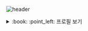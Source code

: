 ![header](https://capsule-render.vercel.app/api?type=waving&color=timeAuto&height=200&section=header&text=JeroCaller's%20Github&fontSize=70&animation=scaleIn&fontAlignY=40)

<details>
<summary>:book: :point_left: 프로필 보기</summary>
<div markdown="1">

### 지속적인 배움과 최적의 솔루션을 위한 깊은 고민으로 끊임없이 성장하는 개발자, JeroCaller입니다. 

#### 강점
- 코딩, 구현에만 치중하지 않고 독자, 사용자들도 쉽게 이해할 수 있는 문서 작성.   
  - 새로 배운 내용을 최대한 이해하기 쉽게 글로 정리하여 기술 블로그에 정리해 오고 있습니다. 
    - [JeroCaller's blog](https://jerocaller.github.io/)
  - 라이브러리 및 API의 편리한 사용을 위한 기술 문서 작성 경험이 있습니다. 
    - [Spoon Suits javadoc](https://github.com/JeroCaller/Spoon-Suits?tab=readme-ov-file#%EC%A0%95%EB%B3%B4---info)
    - [프로젝트에서 작성한 REST API 명세서](https://github.com/JeroCaller/forklog-backend/wiki/%EC%82%B0%EC%B6%9C%EB%AC%BC#api-%EC%A0%95%EC%9D%98%EC%84%9C)

- 꾸준한 학습과 기록, 그리고 실제 서비스라 생각하고 코드로 구현.
  - 학습한 내용을 실제 상황을 가정하여 코드로 구현하며 이를 기록해 나가고 있습니다. 
    - [공부 기록용 repo](#study-repo), 
    - [ex) 사용자 게시판 구현을 통한 JPA 개념 정리](https://jerocaller.github.io/spring/Spring-Data-Jpa/)

#### 앞으로 추구하는 방향성
- 새로운 기술, 지식 학습을 꾸준히 하여 문제해결 능력을 길러 질 좋은 서비스를 제공하는 개발자.
- 구현뿐만 아니라 코드의 가독성, 안정성, 성능 등 다방면을 고려하고 문제를 해결하는 개발자.

## Profile

<a href="https://jerocaller.github.io/">
  <img alt="JeroCaller's blog" src="https://img.shields.io/badge/JeroCaller's blog-181717?style=flat&logo=github&logoColor=white" />
</a>
<a href="mailto:j69m17@gmail.com">
  <img alt="gmail" src="https://img.shields.io/badge/j69m17@gmail.com-EA4335?style=flat&logo=gmail&logoColor=white" />
</a>

## Github stats

<table align="center">
  <tr>
    <td>
      <img alt="JeroCaller's GitHub stats" src="https://github-readme-stats.vercel.app/api?username=JeroCaller&count_private=true&show_icons=true&theme=tokyonight" />
    </td>
    <td>
      <img alt="GitHub Streak" src="https://streak-stats.demolab.com?user=JeroCaller&theme=dark&locale=ko" />
    </td>
  </tr>
  <tr>
    <td colspan="2">
      <img alt="JeroCaller's github activity graph" src="https://github-readme-activity-graph.vercel.app/graph?username=JeroCaller&theme=react" />
    </td>
  </tr>
</table>

## Skills

### BE

![Java](https://img.shields.io/badge/java-%23ED8B00.svg?style=for-the-badge&logo=openjdk&logoColor=white)
<img src="https://img.shields.io/badge/springboot-6DB33F?style=for-the-badge&logo=springboot&logoColor=white">
<img src="https://img.shields.io/badge/spring data jpa-6DB33F?style=for-the-badge&logoColor=white">
<img src="https://img.shields.io/badge/spring security-6DB33F?style=for-the-badge&logo=springsecurity&logoColor=white">
![JWT](https://img.shields.io/badge/JWT-black?style=for-the-badge&logo=JSON%20web%20tokens)
<img src="https://img.shields.io/badge/springboot test-6DB33F?style=for-the-badge&logoColor=white">
<img src="https://img.shields.io/badge/junit5-25A162?style=for-the-badge&logo=junit5&logoColor=white">
<img src="https://img.shields.io/badge/selenium-43B02A?style=for-the-badge&logo=selenium&logoColor=white">
<img src="https://img.shields.io/badge/spring cloud open feign-6DB33F?style=for-the-badge" />
<img src="https://img.shields.io/badge/spring oauth2 client-6DB33F?style=for-the-badge" />
<img src="https://img.shields.io/badge/gradle-02303A?style=for-the-badge&logo=gradle&logoColor=white">
<img src="https://img.shields.io/badge/swagger-85EA2D?style=for-the-badge&logo=swagger&logoColor=FAF9EE" />
<img src="https://img.shields.io/badge/quartz-%23ED8B00?style=for-the-badge&logoColor=white">

### FE

![]()
<img src="https://img.shields.io/badge/react-61DAFB?style=for-the-badge&logo=react&logoColor=white"/>
<img src="https://img.shields.io/badge/redux-764ABC?style=for-the-badge&logo=redux&logoColor=white"/>
<img src="https://img.shields.io/badge/html5-E34F26?style=for-the-badge&logo=html5&logoColor=white"/>
<img src="https://img.shields.io/badge/css3-663399?style=for-the-badge&logo=css&logoColor=white"/>
<img src="https://img.shields.io/badge/javascript-F7DF1E?style=for-the-badge&logo=javascript&logoColor=white" />

### DB

<img src="https://img.shields.io/badge/mariadb-003545?style=for-the-badge&logo=mariadb&logoColor=white"/>

### Git

![]()
<img src="https://img.shields.io/badge/git-F05032?style=for-the-badge&logo=git&logoColor=white"/>
<img src="https://img.shields.io/badge/github-181717?style=for-the-badge&logo=github&logoColor=white"/>
<img src="https://img.shields.io/badge/sourcetree-0052CC?style=for-the-badge&logo=sourcetree&logoColor=white"/>

### CI/CD & Automation

<img src="https://img.shields.io/badge/github actions-2088FF?style=for-the-badge&logo=githubactions&logoColor=white">

### Deployment

![]()
<img src="https://img.shields.io/badge/jitpack-000000?style=for-the-badge&logo=jitpack&logoColor=white">
<img src="https://img.shields.io/badge/github pages-222222?style=for-the-badge&logo=githubpages&logoColor=white">

### Project Management

![]()
<img src="https://img.shields.io/badge/project-%23121011?style=for-the-badge"><img src="https://img.shields.io/badge/github projects-181717?style=for-the-badge&logo=github&logoColor=white">
<img src="https://img.shields.io/badge/issue tracker-%23121011?style=for-the-badge"><img src="https://img.shields.io/badge/github issues-181717?style=for-the-badge&logo=github&logoColor=white">

### IDE

![Visual Studio Code](https://img.shields.io/badge/Visual%20Studio%20Code-0078d7.svg?style=for-the-badge&logo=visual-studio-code&logoColor=white)
<img src="https://img.shields.io/badge/intellij-000000?style=for-the-badge&logo=intellijidea">
<img src="https://img.shields.io/badge/eclipse ide-2C2255?style=for-the-badge&logo=eclipseide&logoColor=white" /> 

### etc.

![]()
<img src="https://img.shields.io/badge/Python-3776AB?style=for-the-badge&logo=python&logoColor=white">
<img src="https://img.shields.io/badge/gemini cli-8E75B2?style=for-the-badge&logo=googlegemini&logoColor=white" />
<img src="https://img.shields.io/badge/notion-000000?style=for-the-badge&logo=notion&logoColor=white" />
<img src="https://img.shields.io/badge/Slack-4A154B?style=for-the-badge&logo=slack&logoColor=white" />

## Projects

- 아이콘을 클릭하면 해당 repo로 이동합니다. 
- 각 프로젝트 repo 내 README.md에서 상세 설명을 보실 수 있습니다.

<table align="center">
  <tr>
    <td align="center" colspan="4">
      <a href="https://github.com/JeroCaller/Spoon-Suits">
        <img alt="Spoon-Suits" src="https://github.com/JeroCaller/Spoon-Suits/blob/main/docs-resources/spoon-suits-icon.png" width="45%" />
      </a>
    </td>
  </tr>
  <tr>
    <td align="center" colspan="2">설명</td>
    <td align="center">인원</td>
    <td align="center">역할 및 한 일</td>
  </tr>
  <tr>
    <td align="center" colspan="2">스프링부트에서 사용할 간단한 유틸 라이브러리</td>
    <td align="center">개인</td>
    <td align="center">BE, 배포, CI/CD</td>
  </tr>
  <tr><td colspan="4"><br/></td></tr>
  <tr>
    <td align="center" colspan="4">
      <a href="https://github.com/JeroCaller/forklog-backend">
        <div align="center">
          <img width="15%" alt="forklog-icon" src="https://github.com/JeroCaller/forklog-backend/blob/main/src/main/resources/static/logo02.png" />
          <img width="25%" alt="forklog-text-icon" src="https://github.com/JeroCaller/forklog-backend/blob/main/src/main/resources/static/textlogo.png" />
        </div>
      </a>
    </td>
  </tr>
  <tr>
    <td align="center" colspan="2">설명</td>
    <td align="center">인원</td>
    <td align="center">역할 및 한 일</td>
  </tr>
  <tr>
    <td align="center" colspan="2">웹 기반 음식점 리뷰 및 추천 사이트</td>
    <td align="center">팀</td>
    <td align="center">BE, 기획, 리팩토링</td>
  </tr>
  <tr><td colspan="4"><br/></td></tr>
  <tr>
    <td align="center">repo</td>
    <td align="center">
      <a href="https://github.com/JeroCaller/boardaily/tree/without-using-api">
        <div style="display:flex;align-items:center;">
          <img width="30%" alt="boardaily" src="https://github.com/JeroCaller/boardaily/blob/without-using-api/images/favicon/favicon-32x32.png" /><br/>
          <strong>Boardaily</strong>
        </div>
      </a>
    </td>
    <td align="center">web</td>
    <td>
      <a href="https://jerocaller.github.io/boardaily/"><strong>Boardaily</strong></a>
    </td>
  </tr>
  <tr>
    <td align="center" colspan="2">설명</td>
    <td align="center">인원</td>
    <td align="center">역할 및 한 일</td>
  </tr>
  <tr>
    <td align="center" colspan="2">계산기, todo list 등의 여러 도구들을 만들어 모아놓은 사이트</td>
    <td align="center">개인</td>
    <td align="center">FE</td>
  </tr>
</table>

## Study repo

학습을 위해 작성한 예제 코드들을 기록해둔 repo입니다. 

<table align="center">
  <tr>
    <td>
      <a href="https://github.com/JeroCaller/spring-boot-study-with-intellij">
        <img alt="spring-boot-study-with-intellij" src="https://github-readme-stats.vercel.app/api/pin/?username=JeroCaller&repo=spring-boot-study-with-intellij" />
      </a>
    </td>
    <td>
      <a href="https://github.com/JeroCaller/spring-study">
        <img alt="spring-study" src="https://github-readme-stats.vercel.app/api/pin/?username=JeroCaller&repo=spring-study" />
      </a>
    </td>
  </tr>
  <tr>
    <td>
      <a href="https://github.com/JeroCaller/JavaStudyWithIntellij">
        <img alt="JavaStudyWithIntellij" src="https://github-readme-stats.vercel.app/api/pin/?username=JeroCaller&repo=JavaStudyWithIntellij" />
      </a>
    </td>
    <td>
      <a href="https://github.com/JeroCaller/java-study">
        <img alt="java-study" src="https://github-readme-stats.vercel.app/api/pin/?username=JeroCaller&repo=java-study" />
      </a>
    </td>
  </tr>
  <tr>
    <td>
      <a href="https://github.com/JeroCaller/StudyAlgorithmWithJava">
        <img width="100%" alt="StudyAlgorithmWithJava" src="https://github-readme-stats.vercel.app/api/pin/?username=JeroCaller&repo=StudyAlgorithmWithJava" />
      </a>
    </td>
    <td>
      <a href="https://github.com/JeroCaller/react-study">
        <img alt="react-study" src="https://github-readme-stats.vercel.app/api/pin/?username=JeroCaller&repo=react-study" />
      </a>
    </td>
  </tr>
  <tr>
    <td>
      <a href="https://github.com/JeroCaller/HTML-CSS-JS-study">
        <img alt="HTML-CSS-JS-study" src="https://github-readme-stats.vercel.app/api/pin/?username=JeroCaller&repo=HTML-CSS-JS-study" />
      </a>
    </td>
    <td>
      <a href="https://github.com/JeroCaller/ds-and-algo-in-python">
        <img alt="ds-and-algo-in-python" src="https://github-readme-stats.vercel.app/api/pin/?username=JeroCaller&repo=ds-and-algo-in-python" />
      </a>
    </td>
  </tr>
</table>

## Problem Solving

<table align="center">
  <tr>
    <td colspan="2">
      <div align="center"><strong>BaekJoon</strong></div>
    </td>
  </tr>
  <tr>
    <td>
      <img alt="Solved.ac 프로필" src="http://mazassumnida.wtf/api/v2/generate_badge?boj=jerocaller" />
    </td>
    <td>
      <img alt="mazandi profile" src="http://mazandi.herokuapp.com/api?handle=jerocaller&theme=cold" />
    </td>
  </tr>
  <tr>
    <td colspan="2">
      <div align="center">
        <a href="https://github.com/JeroCaller/Baekjoon-my-solutions">
          <img alt="Baekjoon-my-solutions" src="https://github-readme-stats.vercel.app/api/pin/?username=JeroCaller&repo=Baekjoon-my-solutions" />
        </a>
      </div>
    </td>
  </tr>
  <tr>
    <td colspan="2">
      <div align="center">
        <img alt="Java icon" src="https://img.shields.io/badge/java-%23ED8B00.svg?style=for-the-badge&logo=openjdk&logoColor=white" />
      </div>
    </td>
  </tr>
</table>

</div>
</details>
